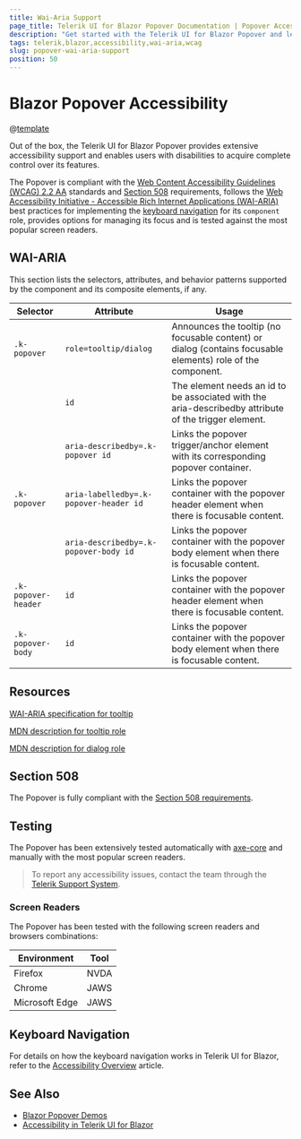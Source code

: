 ```yaml
---
title: Wai-Aria Support
page_title: Telerik UI for Blazor Popover Documentation | Popover Accessibility
description: "Get started with the Telerik UI for Blazor Popover and learn about its accessibility support for WAI-ARIA, Section 508, and WCAG 2.2."
tags: telerik,blazor,accessibility,wai-aria,wcag
slug: popover-wai-aria-support 
position: 50 
---
```


# Blazor Popover Accessibility

@[template](/_contentTemplates/common/parameters-table-styles.md#table-layout)



Out of the box, the Telerik UI for Blazor Popover provides extensive accessibility support and enables users with disabilities to acquire complete control over its features.


The Popover is compliant with the [Web Content Accessibility Guidelines (WCAG) 2.2 AA](https://www.w3.org/TR/WCAG22/) standards and [Section 508](https://www.section508.gov/) requirements, follows the [Web Accessibility Initiative - Accessible Rich Internet Applications (WAI-ARIA)](https://www.w3.org/WAI/ARIA/apg/) best practices for implementing the [keyboard navigation](#keyboard-navigation) for its `component` role, provides options for managing its focus and is tested against the most popular screen readers.

## WAI-ARIA


This section lists the selectors, attributes, and behavior patterns supported by the component and its composite elements, if any.

| Selector | Attribute | Usage |
| -------- | --------- | ----- |
| `.k-popover` | `role=tooltip/dialog` | Announces the tooltip (no focusable content) or dialog (contains focusable elements) role of the component. |
|  | `id` | The element needs an id to be associated with the aria-describedby attribute of the trigger element. |
|  | `aria-describedby=.k-popover id` | Links the popover trigger/anchor element with its corresponding popover container. |
| `.k-popover` | `aria-labelledby=.k-popover-header id` | Links the popover container with the popover header element when there is focusable content. |
|  | `aria-describedby=.k-popover-body id` | Links the popover container with the popover body element when there is focusable content. |
| `.k-popover-header` | `id` | Links the popover container with the popover header element when there is focusable content. |
| `.k-popover-body` | `id` | Links the popover container with the popover body element when there is focusable content. |

## Resources

[WAI-ARIA specification for tooltip](https://www.w3.org/WAI/ARIA/apg/patterns/tooltip/)

[MDN description for tooltip role](https://developer.mozilla.org/en-US/docs/Web/Accessibility/ARIA/Roles/tooltip_role)

[MDN description for dialog role](https://developer.mozilla.org/en-US/docs/Web/Accessibility/ARIA/Roles/dialog_role)

## Section 508


The Popover is fully compliant with the [Section 508 requirements](http://www.section508.gov/).

## Testing


The Popover has been extensively tested automatically with [axe-core](https://github.com/dequelabs/axe-core) and manually with the most popular screen readers.

> To report any accessibility issues, contact the team through the [Telerik Support System](https://www.telerik.com/account/support-center).

### Screen Readers


The Popover has been tested with the following screen readers and browsers combinations:

| Environment | Tool |
| ----------- | ---- |
| Firefox | NVDA |
| Chrome | JAWS |
| Microsoft Edge | JAWS |



## Keyboard Navigation

For details on how the keyboard navigation works in Telerik UI for Blazor, refer to the [Accessibility Overview](slug://accessibility-overview#keyboard-navigation) article.

## See Also

* [Blazor Popover Demos](https://demos.telerik.com/blazor-ui/popover/overview)
* [Accessibility in Telerik UI for Blazor](slug://accessibility-overview)
